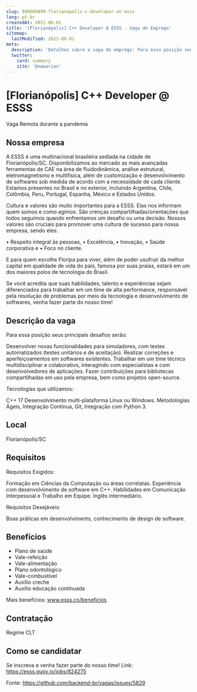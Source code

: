 ```yaml
---
slug: 908689899-florianopolis-c-developer-at-esss
lang: pt-br
createdAt: 2021-06-01
title: '[Florianópolis] C++ Developer @ ESSS - Vaga de Emprego'
sitemap:
  lastModified: 2021-06-01
meta:
  description: 'Detalhes sobre a vaga de emprego: Para essa posição seus principais desafios serão:  Desenvolver novas funcionalidades para simuladores, com testes automatizados (testes unitários e de aceitação). Realizar correções e aperfeiçoamentos em softwares existentes. Trabalhar em um time técnico multidisciplinar e colaborativo, interagindo com especialistas e com desenvolvedores de aplicações. Fazer contribuições para bibliotecas compartilhadas em uso pela empresa, bem como projetos open-source. Tecnologias que utilizamos: C++ 17 Desenvolvimento multi-plataforma Linux ou Windows. Metodologias Ágeis, Integração Contínua, Git, Integração com Python 3.'
  twitter:
    card: summary
    site: '@nawarian'
---
```


# [Florianópolis] C++ Developer @ ESSS

 Vaga Remota durante a pandemia

## Nossa empresa

A ESSS é uma multinacional brasileira sediada na cidade de Florianópolis/SC. Disponibilizamos ao mercado as mais avançadas ferramentas de CAE na área de fluidodinâmica, análise estrutural, eletromagnetismo e multifísica, além de customização e desenvolvimento de softwares sob medida de acordo com a necessidade de cada cliente. Estamos presentes no Brasil e no exterior, incluindo Argentina, Chile, Colômbia, Peru, Portugal, Espanha, México e Estados Unidos.

Cultura e valores são muito importantes para a ESSS. Elas nos informam quem somos e como agimos. São crenças compartilhadas/orientações que todos seguimos quando enfrentamos um desafio ou uma decisão. Nossos valores são cruciais para promover uma cultura de sucesso para nossa empresa, sendo eles:

• Respeito integral às pessoas,
• Excelência,
• Inovação,
• Saúde corporativa e
• Foco no cliente.

E para quem escolhe Floripa para viver, além de poder usufruir da melhor capital em qualidade de vida do país, famosa por suas praias, estará em um dos maiores polos de tecnologia do Brasil.

Se você acredita que suas habilidades, talento e experiências sejam diferenciados para trabalhar em um time de alta performance, responsável pela resolução de problemas por meio da tecnologia e desenvolvimento de softwares, venha fazer parte do nosso time!

## Descrição da vaga

Para essa posição seus principais desafios serão: 

Desenvolver novas funcionalidades para simuladores, com testes automatizados (testes unitários e de aceitação).
Realizar correções e aperfeiçoamentos em softwares existentes.
Trabalhar em um time técnico multidisciplinar e colaborativo, interagindo com especialistas e com desenvolvedores de aplicações.
Fazer contribuições para bibliotecas compartilhadas em uso pela empresa, bem como projetos open-source.

Tecnologias que utilizamos:

C++ 17
Desenvolvimento multi-plataforma Linux ou Windows.
Metodologias Ágeis, Integração Contínua, Git, Integração com Python 3.

## Local

Florianópolis/SC

## Requisitos

Requisitos Exigidos:

Formação em Ciências da Computação ou áreas correlatas.
Experiência com desenvolvimento de software em C++.
Habilidades em Comunicação Interpessoal e Trabalho em Equipe.
Inglês intermediário.

Requisitos Desejáveis:

Boas práticas em desenvolvimento, conhecimento de design de software.

## Benefícios

- Plano de saúde
- Vale-refeição
- Vale-alimentação
- Plano odontológico
- Vale-combustível
- Auxílio creche
- Auxílio educação continuada

Mais benefícios: www.esss.co/beneficios

## Contratação

Regime CLT

## Como se candidatar

Se inscreva e venha fazer parte do nosso time!
Link: https://esss.gupy.io/jobs/824275


Fonte: https://github.com/backend-br/vagas/issues/5829